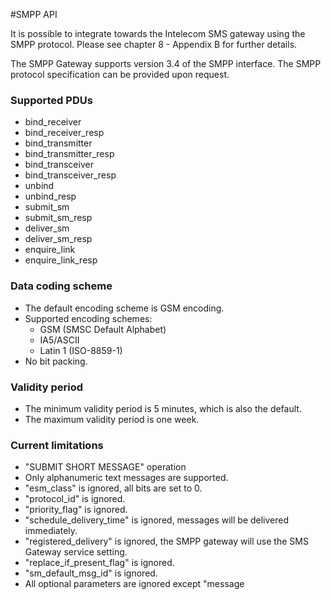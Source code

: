 #SMPP API

It is possible to integrate towards the Intelecom SMS gateway using the SMPP protocol. Please see chapter 8 - Appendix B for further details.

The SMPP Gateway supports version 3.4 of the SMPP interface. The SMPP protocol specification can be provided upon request.

### Supported PDUs
- bind_receiver
- bind_receiver_resp
- bind_transmitter
- bind_transmitter_resp
- bind_transceiver
- bind_transceiver_resp
- unbind
- unbind_resp
- submit_sm
- submit_sm_resp
- deliver_sm
- deliver_sm_resp
- enquire_link
- enquire_link_resp

###	Data coding scheme
- The default encoding scheme is GSM encoding.
- Supported encoding schemes:
	- GSM (SMSC Default Alphabet)
	- IA5/ASCII
	- Latin 1 (ISO-8859-1)
- No bit packing.

### Validity period
- The minimum validity period is 5 minutes, which is also the default.
- The maximum validity period is one week.

### Current limitations
- "SUBMIT SHORT MESSAGE" operation
- Only alphanumeric text messages are supported.
- "esm_class" is ignored, all bits are set to 0.
- "protocol_id" is ignored.
- "priority_flag" is ignored.
- "schedule_delivery_time" is ignored, messages will be delivered immediately.
- "registered_delivery" is ignored, the SMPP gateway will use the SMS Gateway service setting.
- "replace_if_present_flag" is ignored.
- "sm_default_msg_id" is ignored.
- All optional parameters are ignored except "message
